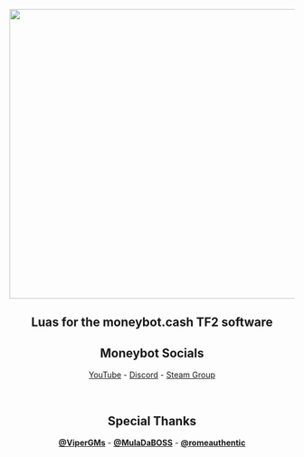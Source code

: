 <p align="center">
<a href="https://moneybot.cash">
  <img src="https://www.moneybot.cash/includes/logo.png" width="512">
</a>
</p>

<h2 align="center"><strong>Luas for the moneybot.cash TF2 software</strong></h2>

<h2 align="center">Moneybot Socials</h2>
<p align="center">
  <a align="center" href="https://www.youtube.com/@moneybot">YouTube</a>
  -
  <a align="center" href="https://discord.com/invite/yfZV58WdHm">Discord</a>
  -
  <a align="center" href="https://steamcommunity.com/groups/zlotybot">Steam Group</a>
</p>
<br>
<h2 align="center"><strong>Special Thanks</strong></h2>
<p align="center">
  <a href="https://github.com/ViperGMs"><strong>@ViperGMs</strong></a> - <a href="https://github.com/MulaDaBOSS"><strong>@MulaDaBOSS</strong></a> - <a href="https://github.com/romeauthentic"><strong>@romeauthentic</strong></a>
</p>

